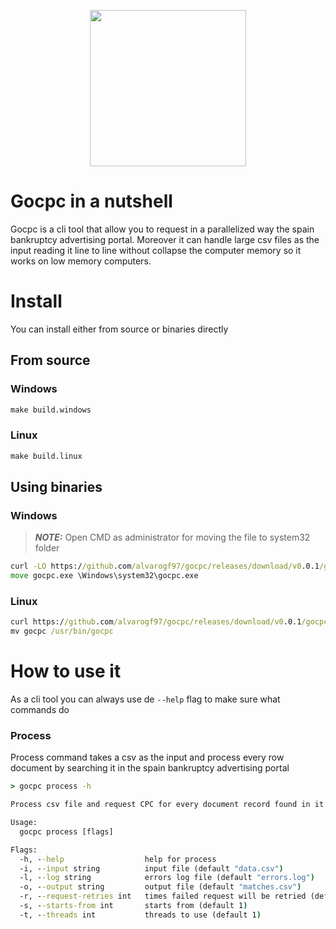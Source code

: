 <p align="center">
  <img width="250" height="250" src="https://static.thenounproject.com/png/2103954-200.png">
</p>


# Gocpc in a nutshell

Gocpc is a cli tool that allow you to request in a parallelized way the spain bankruptcy advertising portal. Moreover it can handle large csv files as the input reading it line to line without collapse the computer memory so it works on low memory computers.

# Install

You can install either from source or binaries directly

## From source

### Windows

```cmd
make build.windows
```

### Linux

```cmd
make build.linux
```

## Using binaries

### Windows

> **_NOTE:_**  Open CMD as administrator for moving the file to system32 folder

```cmd
curl -LO https://github.com/alvarogf97/gocpc/releases/download/v0.0.1/gocpc.exe
move gocpc.exe \Windows\system32\gocpc.exe
```

### Linux

```cmd
curl https://github.com/alvarogf97/gocpc/releases/download/v0.0.1/gocpc.exe --output gocpc
mv gocpc /usr/bin/gocpc
```

# How to use it

As a cli tool you can always use de `--help` flag to make sure what commands do

### Process

Process command takes a csv as the input and process every row document by searching it in the spain bankruptcy advertising portal

```cmd
> gocpc process -h

Process csv file and request CPC for every document record found in it

Usage:
  gocpc process [flags]

Flags:
  -h, --help                  help for process
  -i, --input string          input file (default "data.csv")
  -l, --log string            errors log file (default "errors.log")
  -o, --output string         output file (default "matches.csv")
  -r, --request-retries int   times failed request will be retried (default 1)
  -s, --starts-from int       starts from (default 1)
  -t, --threads int           threads to use (default 1)
```